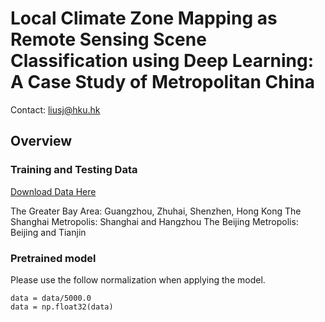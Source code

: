 # Local Climate Zone Mapping as Remote Sensing Scene Classification using Deep Learning: A Case Study of Metropolitan China

Contact: liusj@hku.hk

## Overview

### Training and Testing Data
[Download Data Here](https://sjliu.me/lcz/data/lcz_sample_shp_release.zip)

The Greater Bay Area: Guangzhou, Zhuhai, Shenzhen, Hong Kong
The Shanghai Metropolis: Shanghai and Hangzhou
The Beijing Metropolis: Beijing and Tianjin

### Pretrained model
Please use the follow normalization when applying the model.
```
data = data/5000.0
data = np.float32(data)
```




